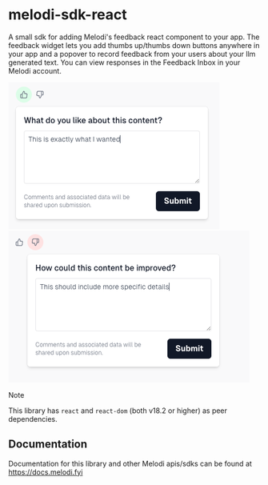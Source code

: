 # melodi-sdk-react

A small sdk for adding Melodi's feedback react component to your app. The feedback widget lets you add thumbs up/thumbs down buttons anywhere in your app and a popover to record feedback from your users about your llm generated text. You can view responses in the Feedback Inbox in your Melodi account.

![Screenshot of positive feedback](https://github.com/Melodi-fyi/melodi-sdk-react/blob/main/screenshots/positive-feedback-screenshot.png) ![Screenshot of negative feedback](https://github.com/Melodi-fyi/melodi-sdk-react/blob/main/screenshots/negative-feedback-screenshot.png)

> [!NOTE]
> This library has `react` and `react-dom` (both v18.2 or higher) as peer dependencies.

## Documentation

Documentation for this library and other Melodi apis/sdks can be found at https://docs.melodi.fyi
